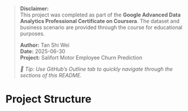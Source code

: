 > **Disclaimer:**  
> This project was completed as part of the **Google Advanced Data Analytics Professional Certificate on Coursera**. The dataset and business scenario are provided through the course for educational purposes.
> 
> **Author:** Tan Shi Wei  
> **Date:** 2025-06-30  
> **Project:** Salifort Motor Employee Churn Prediction
> 
> _📑 Tip: Use GitHub’s Outline tab to quickly navigate through the sections of this README._

# Project Structure
